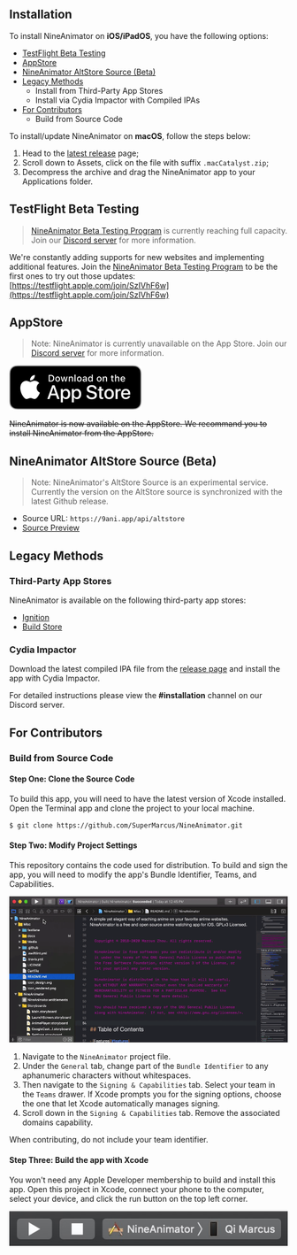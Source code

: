 ## Installation

To install NineAnimator on **iOS/iPadOS**, you have the following options:

- [TestFlight Beta Testing](#testflight-beta-testing)
- [AppStore](#appstore)
- [NineAnimator AltStore Source (Beta)](#nineanimator-altstore-source-beta)
- [Legacy Methods](#legacy-methods)
    - Install from Third-Party App Stores
    - Install via Cydia Impactor with Compiled IPAs
- [For Contributors](#for-contributors)
    - Build from Source Code

To install/update NineAnimator on **macOS**, follow the steps below:

1. Head to the [latest release](https://github.com/SuperMarcus/NineAnimator/releases/latest) page;
2. Scroll down to Assets, click on the file with suffix `.macCatalyst.zip`;
3. Decompress the archive and drag the NineAnimator app to your Applications folder.

## TestFlight Beta Testing

> [NineAnimator Beta Testing Program](https://testflight.apple.com/join/SzIVhF6w) is currently
> reaching full capacity. Join our [Discord server](https://discord.gg/dzTVzeW) for more information.

We're constantly adding supports for new websites and implementing additional features.
Join the [NineAnimator Beta Testing Program](https://testflight.apple.com/join/SzIVhF6w)
to be the first ones to try out those updates:
[https://testflight.apple.com/join/SzIVhF6w](https://testflight.apple.com/join/SzIVhF6w)

## AppStore

> Note: NineAnimator is currently unavailable on the App Store. Join our [Discord server](https://discord.gg/dzTVzeW) for more information.

[![Download on the AppStore](../Misc/Media/download_from_appstore_black.svg)](https://apps.apple.com/app/nineanimator-the-anime-app/id1470033405)

~~NineAnimator is now available on the AppStore. We recommand you to install NineAnimator from the AppStore.~~

## NineAnimator AltStore Source (Beta)

> Note: NineAnimator's AltStore Source is an experimental service. Currently the version on the AltStore source is synchronized with the latest Github release.

* Source URL: `https://9ani.app/api/altstore`
* [Source Preview](https://altsource.by.lao.sb/browse/?source=https%3A%2F%2F9ani.app%2Fapi%2Faltstore)

## Legacy Methods

### Third-Party App Stores

NineAnimator is available on the following third-party app stores:

- [Ignition](//app.ignition.fun)
- [Build Store](//builds.io)

### Cydia Impactor

Download the latest compiled IPA file from the [release page](https://github.com/SuperMarcus/NineAnimator/releases/latest)
and install the app with Cydia Impactor.

For detailed instructions please view the **#installation** channel on our Discord server.

## For Contributors

### Build from Source Code

#### Step One: Clone the Source Code

To build this app, you will need to have the latest version of Xcode installed. Open the
Terminal app and clone the project to your local machine.

```sh
$ git clone https://github.com/SuperMarcus/NineAnimator.git
```

#### Step Two: Modify Project Settings

This repository contains the code used for distribution. To build and sign the app,
you will need to modify the app's Bundle Identifier, Teams, and Capabilities.

![Modify Xcode Project Settings](../Misc/Media/modify_proj.gif)

1. Navigate to the `NineAnimator` project file.
2. Under the `General` tab, change part of the `Bundle Identifier` to any
    aphanumeric characters without whitespaces.
3. Then navigate to the `Signing & Capabilities` tab. Select your team in the
    `Teams` drawer. If Xcode prompts you for the signing options, choose the one that
    let Xcode automatically manages signing.
4. Scroll down in the `Signing & Capabilities` tab. Remove the associated
    domains capability.

When contributing, do not include your team identifier.

#### Step Three: Build the app with Xcode

You won't need any Apple Developer membership to build and install this app.
Open this project in Xcode, connect your phone to the computer, select your
device, and click the run button on the top left corner.

![Xcode select device](../Misc/Media/xcode_select_device.jpg)
